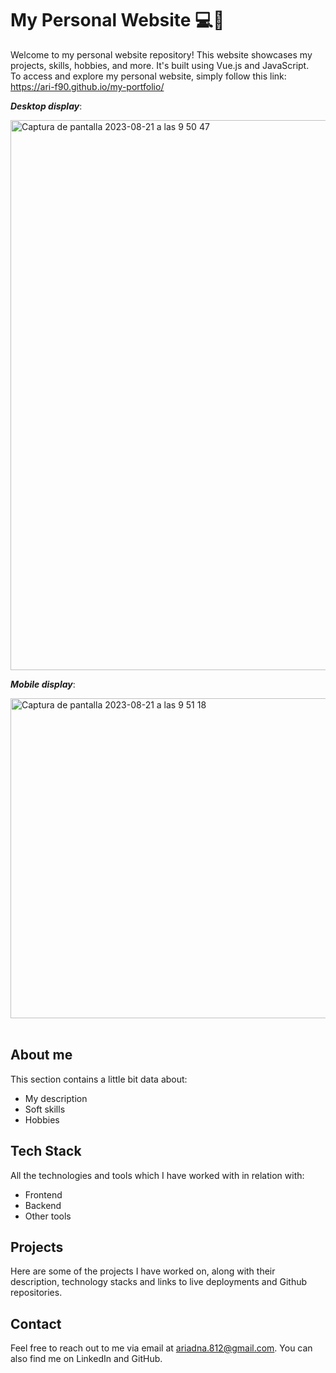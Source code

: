 # My Personal Website 💻📱

Welcome to my personal website repository! This website showcases my projects, skills, hobbies, and more. It's built using Vue.js and JavaScript.<br>
To access and explore my personal website, simply follow this link:
https://ari-f90.github.io/my-portfolio/

**_Desktop display_**:

<img width="880" alt="Captura de pantalla 2023-08-21 a las 9 50 47" src="https://github.com/Ari-F90/my-portfolio/assets/115626747/f772e8dc-abc9-41e2-bda8-51cec25f0b6e">

<br>

**_Mobile display_**:

<img width="512" alt="Captura de pantalla 2023-08-21 a las 9 51 18" src="https://github.com/Ari-F90/my-portfolio/assets/115626747/502d3ef8-0c2d-437a-9592-c3c68b3ece01">
<br>
<br>

## About me

This section contains a little bit data about:

- My description
- Soft skills
- Hobbies

## Tech Stack

All the technologies and tools which I have worked with in relation with:

- Frontend
- Backend
- Other tools

## Projects

Here are some of the projects I have worked on, along with their description, technology stacks and links to live deployments and Github repositories.

## Contact

Feel free to reach out to me via email at ariadna.812@gmail.com. You can also find me on LinkedIn and GitHub.
